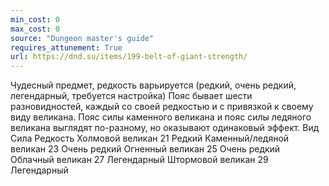 ```yaml
---
min_cost: 0
max_cost: 0
source: "Dungeon master's guide"
requires_attunement: True
url: https://dnd.su/items/199-belt-of-giant-strength/
---
```


Чудесный предмет, редкость варьируется (редкий, очень редкий, легендарный, требуется настройка)
Пояс бывает шести разновидностей, каждый со своей редкостью и с привязкой к своему виду великана. Пояс силы каменного великана и пояс силы ледяного великана выглядят по-разному, но оказывают одинаковый эффект.
Вид
Сила
Редкость
Холмовой великан
21
Редкий
Каменный/ледяной великан
23
Очень редкий
Огненный великан
25
Очень редкий
Облачный великан
27
Легендарный
Штормовой великан
29
Легендарный